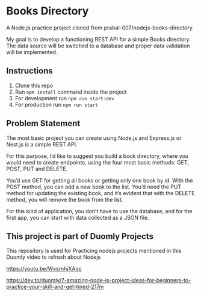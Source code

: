 # Books Directory

A Node.js practice project cloned from prabal-007/nodejs-books-directory.

My goal is to develop a functioning REST API for a simple Books directory. The data source will be switched to a database and proper data validation will be implemented.

## Instructions

1. Clone this repo
2. Run `npm install` command inside the project
3. For development run `npm run start:dev`
4. For production run `npm run start`

## Problem Statement

The most basic project you can create using Node.js and Express.js or Nest.js is a simple REST API.

For this purpose, I’d like to suggest you build a book directory, where you would need to create endpoints, using the four most basic methods: GET, POST, PUT and DELETE.

You’d use GET for getting all books or getting only one book by id. With the POST method, you can add a new book to the list. You’d need the PUT method for updating the existing book, and it’s evident that with the DELETE method, you will remove the book from the list.

For this kind of application, you don’t have to use the database, and for the first app, you can start with data collected as a JSON file.

## This project is part of Duomly Projects

This repository is used for Practicing nodejs projects mentioned in this Duomly video to refresh about Nodejs

https://youtu.be/WxsrnhjXAoc

https://dev.to/duomly/7-amazing-node-js-project-ideas-for-beginners-to-practice-your-skill-and-get-hired-217m
